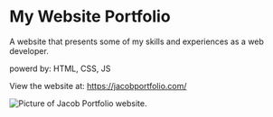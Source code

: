 # My Website Portfolio
A website that presents some of my skills and experiences as a web developer. <br />

powerd by: HTML, CSS, JS <br />

View the website at: <a href="https://jacobportfolio.com/">https://jacobportfolio.com/</a>

<image src="https://github.com/transformerjnm/Portfolio/blob/master/primaryImageOfPage.png" alt="Picture of Jacob Portfolio website." />
